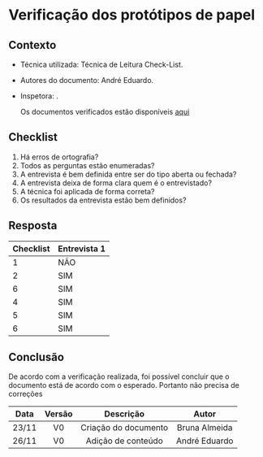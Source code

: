 # Verificação dos protótipos de papel

<!--  muda conforme o documento que você for verificar -->

## Contexto

- Técnica utilizada: Técnica de Leitura Check-List.
<!-- É a verificação padrão, todo mundo usa essa -->
- Autores do documento: André Eduardo.
<!-- Quem fez o documento que está sendo verificado -->
- Inspetora: .
  <!-- Quem está fazendo a verificação -->
  <p align = "justify">Os documentos verificados estão disponíveis <a href="https://interacao-humano-computador.github.io/2020.1-Prefeiturade-Aguas-Lindas-de-Goias/perfil_usuario/entrevista/">aqui</a></p>
  <!-- Coloca o link do documento q tá sendo verificado -->

## Checklist

<!-- Fazer perguntas que levem à padronização do documento -->

1. Há erros de ortografia?
2. Todos as perguntas estão enumeradas?
3. A entrevista é bem definida entre ser do tipo aberta ou fechada?
4. A entrevista deixa de forma clara quem é o entrevistado?
5. A técnica foi aplicada de forma correta?
6. Os resultados da entrevista estão bem definidos?

## Resposta

<!-- Responder através de tabela, SIM ou NÃO -->

| Checklist | Entrevista 1 |
| :-------- | :----------- |
| 1         | NÃO          |
| 2         | SIM          |
| 6         | SIM          |
| 4         | SIM          |
| 5         | SIM          |
| 6         | SIM          |

## Conclusão

De acordo com a verificação realizada, foi possível concluir que o documento está de acordo com o esperado. Portanto não precisa de correções

<!-- Concluir falando como foi a verificação, se tem muitas coisas pra mudar, se os documentos diferem muito dos outros -->

| Data  | Versão |      Descrição       |     Autor     |
| :---: | :----: | :------------------: | :-----------: |
| 23/11 |   V0   | Criação do documento | Bruna Almeida |
| 26/11 |   V0   |  Adição de conteúdo  | André Eduardo |
